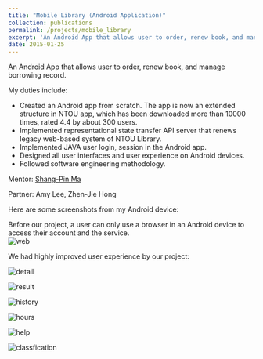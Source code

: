 ```yaml
---
title: "Mobile Library (Android Application)"
collection: publications
permalink: /projects/mobile_library
excerpt: 'An Android App that allows user to order, renew book, and manage borrowing record.'
date: 2015-01-25
---
```


An Android App that allows user to order, renew book, and manage borrowing record.

My duties include:  
* Created an Android app from scratch. The app is now an extended structure in NTOU app, which has been downloaded more than 10000 times, rated 4.4 by about 300 users.  
* Implemented representational state transfer API server that renews legacy web-based system of NTOU Library.  
* Implemented JAVA user login, session in the Android app.  
* Designed all user interfaces and user experience on Android devices.  
* Followed software engineering methodology.  

Mentor: [Shang-Pin Ma](https://www.linkedin.com/in/shang-pin-ma-72a7093b/)  

Partner: Amy Lee, Zhen-Jie Hong  

Here are some screenshots from my Android device:

Before our project, a user can only use a browser in an Android device to access their account and the service.  
![web](https://chien-wei.github.io/files/mobile/web.PNG)  

We had highly improved user experience by our project:  

![detail](https://chien-wei.github.io/files/mobile/detail.PNG)  
   
![result](https://chien-wei.github.io/files/mobile/result.PNG)  

![history](https://chien-wei.github.io/files/mobile/history.PNG)  

![hours](https://chien-wei.github.io/files/mobile/hours.PNG)  

![help](https://chien-wei.github.io/files/mobile/help.PNG)  

![classfication](https://chien-wei.github.io/files/mobile/classification.PNG)  


